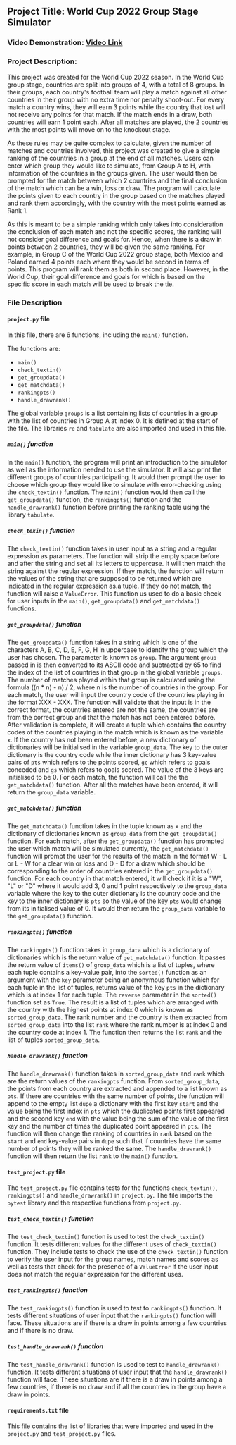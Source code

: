 ## Project Title: World Cup 2022 Group Stage Simulator

### Video Demonstration: [Video Link](https://youtu.be/tIOcmfAcc_8)

### Project Description:

This project was created for the World Cup 2022 season. In the World Cup group stage, countries are split into groups of 4, with a total of 8 groups. In their groups, each country's football team will play a match against all other countries in their group with no extra time nor penalty shoot-out. For every match a country wins, they will earn 3 points while the country that lost will not receive any points for that match. If the match ends in a draw, both countries will earn 1 point each. After all matches are played, the 2 countries with the most points will move on to the knockout stage.

As these rules may be quite complex to calculate, given the number of matches and countries involved, this project was created to give a simple ranking of the countries in a group at the end of all matches. Users can enter which group they would like to simulate, from Group A to H, with information of the countries in the groups given. The user would then be prompted for the match between which 2 countries and the final conclusion of the match which can be a win, loss or draw. The program will calculate the points given to each country in the group based on the matches played and rank them accordingly, with the country with the most points earned as Rank 1.

As this is meant to be a simple ranking which only takes into consideration the conclusion of each match and not the specific scores, the ranking will not consider goal difference and goals for. Hence, when there is a draw in points between 2 countries, they will be given the same ranking. For example, in Group C of the World Cup 2022 group stage, both Mexico and Poland earned 4 points each where they would be second in terms of points. This program will rank them as both in second place. However, in the World Cup, their goal difference and goals for which is based on the specific score in each match will be used to break the tie.



### File Description


#### `project.py` file

In this file, there are 6 functions, including the `main()` function. 

The functions are:

- `main()`
- `check_textin()`
- `get_groupdata()`
- `get_matchdata()`
- `rankingpts()`
- `handle_drawrank()`

The global variable `groups` is a list containing lists of countries in a group with the list of countries in Group A at index 0. It is defined at the start of the file. The libraries `re` and  `tabulate` are also imported and used in this file.


##### `main()` function

In the `main()` function, the program will print an introduction to the simulator as well as the information needed to use the simulator. It will also print the different groups of countries participating. It would then prompt the user to choose which group they would like to simulate with error-checking using the `check_textin()` function. The `main()` function would then call the `get_groupdata()` function, the `rankingpts()` function and the `handle_drawrank()` function before printing the ranking table using the library `tabulate`.


##### `check_texin()` function

The `check_textin()` function takes in user input as a string and a regular expression as parameters. The function will strip the empty space before and after the string and set all its letters to uppercase. It will then match the string against the regular expression. If they match, the function will return the values of the string that are supposed to be returned which are indicated in the regular expression as.a tuple. If they do not match, the function will raise a `ValueError`. This function us used to do a basic check for user inputs in the `main()`, `get_groupdata()` and `get_matchdata()` functions.


##### `get_groupdata()` function

The `get_groupdata()` function takes in a string which is one of the characters A, B, C, D, E, F, G, H in uppercase to identify the group which the user has chosen. The parameter is known as `group`. The argument `group` passed in is then converted to its ASCII code and subtracted by 65 to find the index of the list of countries in that group in the global variable `groups`. The number of matches played within that group is calculated using the formula ((n * n) - n) / 2, where n is the number of countries in the group. For each match, the user will input the country code of the countries playing in the format XXX - XXX. The function will validate that the input is in the correct format, the countries entered are not the same, the countries are from the correct group and that the match has not been entered before. After validation is complete, it will create a tuple which contains the country codes of the countries playing in the match which is known as the variable `x`. If the country has not been entered before, a new dictionary of dictionaries will be initialised in the variable `group_data`. The key to the outer dictionary is the country code while the inner dictionary has 3 key-value pairs of `pts` which refers to the points scored, `gc` which refers to goals conceded and `gs` which refers to goals scored. The value of the 3 keys are initialised to be 0. For each match, the function will call the the `get_matchdata()` function. After all the matches have been entered, it will return the `group_data` variable.


##### `get_matchdata()` function

The `get_matchdata()` function takes in the tuple known as `x` and the dictionary of dictionaries known as `group_data` from the `get_groupdata()` function. For each match, after the `get_groupdata()` function has prompted the user which match will be simulated currently, the `get_matchdata()` function will prompt the user for the results of the match in the format W - L or L - W for a clear win or loss and D - D for a draw which should be corresponding to the order of countries entered in the `get_groupdata()` function. For each country in that match entered, it will check if it is a "W", "L" or "D" where it would add 3, 0 and 1 point respectively to the `group_data` variable where the key to the outer dictionary is the country code and the key to the inner dictionary is `pts` so the value of the key `pts` would change from its initialised value of 0. It would then return the `group_data` variable to the `get_groupdata()` function.


##### `rankingpts()` function

The `rankingpts()` function takes in `group_data` which is a dictionary of dictionaries which is the return value of `get_matchdata()` function. It passes the return value of `items()` of `group_data` which is a list of tuples, where each tuple contains a key-value pair, into the `sorted()` function as an argument with the `key` parameter being an anonymous function which for each tuple in the list of tuples, returns value of the key `pts` in the dictionary which is at index 1 for each tuple. The `reverse` parameter in the `sorted()` function set as `True`. The result is a list of tuples which are arranged with the country with the highest points at index 0 which is known as `sorted_group_data`. The rank number and the country is then extracted from `sorted_group_data` into the list `rank` where the rank number is at index 0 and the country code at index 1. The function then returns the list `rank` and the list of tuples `sorted_group_data`.


##### `handle_drawrank()` function

The `handle_drawrank()` function takes in `sorted_group_data` and `rank` which are the return values of the `rankingpts` function. From `sorted_group_data`, the points from each country are extracted and appended to a list known as `pts`. If there are countries with the same number of points, the function will append to the empty list `dupe` a dictionary with the first key `start` and the value being the first index in `pts` which the duplicated points first appeared and the second key `end` with the value being the sum of the value of the first key and the number of times the duplicated point appeared in `pts`. The function will then change the ranking of countries in `rank` based on the `start` and `end` key-value pairs in `dupe` such that if countries have the same number of points they will be ranked the same. The `handle_drawrank()` function will then return the list `rank` to the `main()` function.



#### `test_project.py` file

The `test_project.py` file contains tests for the functions `check_textin()`, `rankingpts()` and `handle_drawrank()` in `project.py`. The file imports the `pytest` library and the respective functions from `project.py`.


##### `test_check_textin()` function

The `test_check_textin()` function is used to test the `check_textin()` function. It tests different values for the different uses of `check_textin()` function. They include tests to check the use of the `check_textin()` function to verify the user input for the group names, match names and scores as well as tests that check for the presence of a `ValueError` if the user input does not match the regular expression for the different uses.


##### `test_rankingpts()` function

The `test_rankingpts()` function is used to test to `rankingpts()` function. It tests different situations of user input that the `rankingpts()` function will face. These situations are if there is a draw in points among a few countries and if there is no draw.


##### `test_handle_drawrank()` function

The `test_handle_drawrank()` function is used to test to `handle_drawrank()` function. It tests different situations of user input that the `handle_drawrank()` function will face. These situations are if there is a draw in points among a few countries, if there is no draw and if all the countries in the group have a draw in points.



#### `requirements.txt` file

This file contains the list of libraries that were imported and used in the `project.py` and `test_project.py` files.

